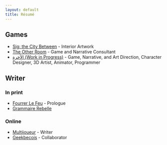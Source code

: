 ```yaml
---
layout: default
title: Résumé
---
```

## Games
* [Sig: the City Between](https://genesisoflegend.com/products/sig) - Interior Artwork
* [The Other Room](http://minorityvr.com) - Game and Narrative Consultant
* [الأخرة (Work in Progress)](https://studioslune.com/projects/alakhira) - Game, Narrative, and Art Direction, Character Designer, 3D Artist, Animator, Programmer

## Writer
### In print
* [Fourrer Le Feu](https://leslibraires.ca/livres/fourrer-le-feu-marjolaine-beauchamp-9782924682036.html) - Prologue
* [Grammaire Rebelle](https://www.facebook.com/events/290536951728803/)

### Online
* [Multijoueur](https://multijoueur.ca/author/mchamli/) - Writer
* [Geekbecois](https://geekbecois.com/author/moustafa/) - Collaborator

<!--div id="contributions" class="contributions" markdown="1">
<h3>Some open source contributions:</h3>
<ul>
{% for contribution in site.data.github-contributions limit:10 %}
<li>
<a href="{{ contribution.html_url }}">{{ contribution.title }}</a>
</li>
{% endfor %}
</ul>
</div-->
